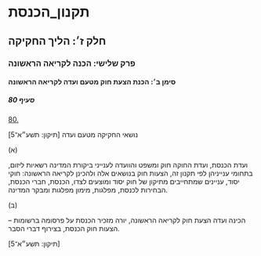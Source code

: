 # תקנון_הכנסת

## חלק ז׳: הליך החקיקה

### פרק שלישי: הכנה לקריאה הראשונה

#### סימן ב׳: הכנת הצעת חוק מטעם ועדה לקריאה הראשונה

##### סעיף 80

[80.](https://he.wikisource.org/wiki/%D7%AA%D7%A7%D7%A0%D7%95%D7%9F_%D7%94%D7%9B%D7%A0%D7%A1%D7%AA#%D7%A1%D7%A2%D7%99%D7%A3_80)

נושאי החקיקה מטעם ועדה [תיקון: תשע״א־5]

(א)

ועדת הכנסת, ועדת החוקה חוק ומשפט והוועדה לענייני ביקורת המדינה רשאיות ליזום, בתחומי ענייניהן לפי תקנון זה, הצעות חוק בנושאים אלה ולהכינן לקריאה הראשונה: חוקי יסוד, עניינים שמתחייבים מתיקון של חוק יסוד ומוצעים לצדו, הכנסת, חברי הכנסת, הבחירות לכנסת, מפלגות, מימון מפלגות ומבקר המדינה.

(ב)

הכינה ועדה הצעת חוק לקריאה הראשונה, יורה מזכיר הכנסת על פרסומה ברשומות – הצעות חוק הכנסת, בצירוף דברי הסבר.

[תיקון: תשע״א־5]